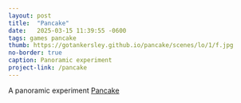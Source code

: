 ```yaml
---
layout: post
title:  "Pancake"
date:   2025-03-15 11:39:55 -0600
tags: games pancake
thumb: https://gotankersley.github.io/pancake/scenes/lo/1/f.jpg
no-border: true
caption: Panoramic experiment
project-link: /pancake
---
```

A panoramic experiment
<a href="https://gotankersley.github.io/pancake">Pancake</a>

